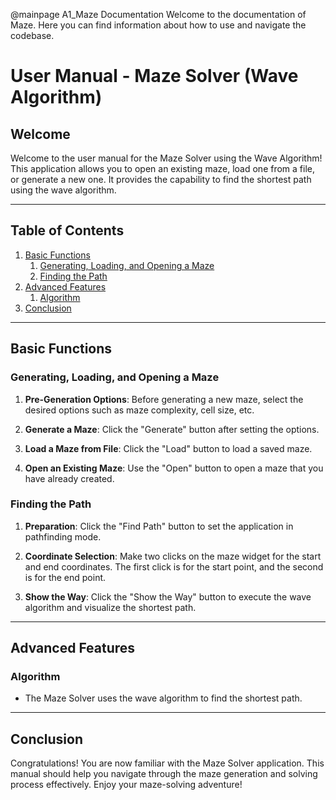 @mainpage A1_Maze Documentation
Welcome to the documentation of Maze.
Here you can find information about how to use and navigate the codebase.

# User Manual - Maze Solver (Wave Algorithm)

## Welcome
Welcome to the user manual for the Maze Solver using the Wave Algorithm! This application allows you to open an existing maze, load one from a file, or generate a new one. It provides the capability to find the shortest path using the wave algorithm.

---

## Table of Contents

1. [Basic Functions](#basic-functions)
    1. [Generating, Loading, and Opening a Maze](#generating-loading-and-opening-a-maze)
    2. [Finding the Path](#finding-the-path)
2. [Advanced Features](#advanced-features)
    1. [Algorithm](#algorithm)
3. [Conclusion](#conclusion)

---

## Basic Functions

### Generating, Loading, and Opening a Maze

1. **Pre-Generation Options**: Before generating a new maze, select the desired options such as maze complexity, cell size, etc.
   
2. **Generate a Maze**: Click the "Generate" button after setting the options.

3. **Load a Maze from File**: Click the "Load" button to load a saved maze.

4. **Open an Existing Maze**: Use the "Open" button to open a maze that you have already created.

### Finding the Path

1. **Preparation**: Click the "Find Path" button to set the application in pathfinding mode.

2. **Coordinate Selection**: Make two clicks on the maze widget for the start and end coordinates. The first click is for the start point, and the second is for the end point.

3. **Show the Way**: Click the "Show the Way" button to execute the wave algorithm and visualize the shortest path.

---

## Advanced Features

### Algorithm

- The Maze Solver uses the wave algorithm to find the shortest path.

---

## Conclusion

Congratulations! You are now familiar with the Maze Solver application. This manual should help you navigate through the maze generation and solving process effectively. Enjoy your maze-solving adventure!

